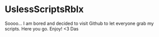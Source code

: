 # UslessScriptsRblx
Soooo... I am bored and decided to visit Github to let everyone grab my scripts. Here you go. Enjoy! <3 Das

